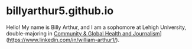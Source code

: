 # billyarthur5.github.io
Hello! My name is Billy Arthur, and I am a sophomore at Lehigh University, double-majoring in [Community & Global Health and Journalism]([www.linkedin.com/in/william-arthur1
)](https://www.linkedin.com/in/william-arthur1/).
